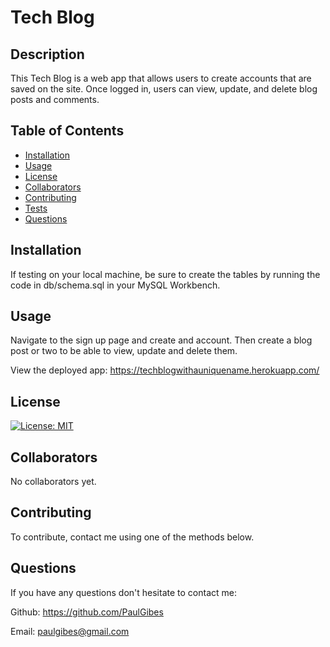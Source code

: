 # Tech Blog

## Description

This Tech Blog is a web app that allows users to create accounts that are saved on the site. Once logged in, users can view, update, and delete blog posts and comments.

## Table of Contents

- [Installation](#installation)
- [Usage](#usage)
- [License](#license)
- [Collaborators](#collaborators)
- [Contributing](#contributing)
- [Tests](#tests)
- [Questions](#questions)

## Installation

If testing on your local machine, be sure to create the tables by running the code in db/schema.sql in your MySQL Workbench.

## Usage

Navigate to the sign up page and create and account. Then create a blog post or two to be able to view, update and delete them.

View the deployed app: https://techblogwithauniquename.herokuapp.com/

## License

[![License: MIT](https://img.shields.io/badge/License-MIT-yellow.svg)](https://opensource.org/licenses/MIT)

## Collaborators

No collaborators yet.

## Contributing

To contribute, contact me using one of the methods below.

## Questions

If you have any questions don't hesitate to contact me:

Github: https://github.com/PaulGibes

Email: paulgibes@gmail.com
